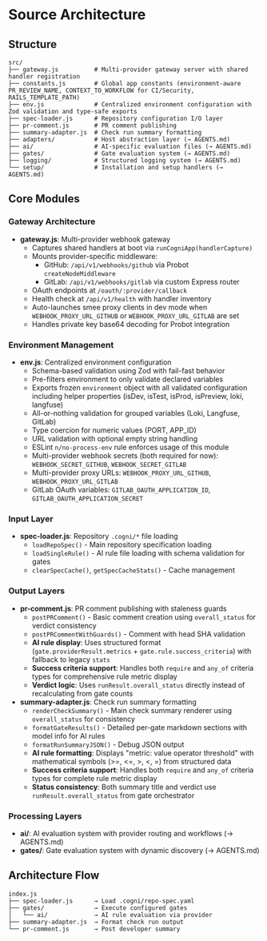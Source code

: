 # Source Architecture

## Structure
```
src/
├── gateway.js          # Multi-provider gateway server with shared handler registration
├── constants.js        # Global app constants (environment-aware PR_REVIEW_NAME, CONTEXT_TO_WORKFLOW for CI/Security, RAILS_TEMPLATE_PATH)
├── env.js              # Centralized environment configuration with Zod validation and type-safe exports
├── spec-loader.js      # Repository configuration I/O layer
├── pr-comment.js       # PR comment publishing
├── summary-adapter.js  # Check run summary formatting
├── adapters/           # Host abstraction layer (→ AGENTS.md)
├── ai/                 # AI-specific evaluation files (→ AGENTS.md)
├── gates/              # Gate evaluation system (→ AGENTS.md)
├── logging/            # Structured logging system (→ AGENTS.md)
└── setup/              # Installation and setup handlers (→ AGENTS.md)

```

## Core Modules

### Gateway Architecture
- **gateway.js**: Multi-provider webhook gateway
  - Captures shared handlers at boot via `runCogniApp(handlerCapture)`
  - Mounts provider-specific middleware:
    - GitHub: `/api/v1/webhooks/github` via Probot `createNodeMiddleware`
    - GitLab: `/api/v1/webhooks/gitlab` via custom Express router
  - OAuth endpoints at `/oauth/:provider/callback`
  - Health check at `/api/v1/health` with handler inventory
  - Auto-launches smee proxy clients in dev mode when `WEBHOOK_PROXY_URL_GITHUB` or `WEBHOOK_PROXY_URL_GITLAB` are set
  - Handles private key base64 decoding for Probot integration

### Environment Management
- **env.js**: Centralized environment configuration
  - Schema-based validation using Zod with fail-fast behavior
  - Pre-filters environment to only validate declared variables
  - Exports frozen `environment` object with all validated configuration including helper properties (isDev, isTest, isProd, isPreview, loki, langfuse)
  - All-or-nothing validation for grouped variables (Loki, Langfuse, GitLab)
  - Type coercion for numeric values (PORT, APP_ID)
  - URL validation with optional empty string handling
  - ESLint `n/no-process-env` rule enforces usage of this module
  - Multi-provider webhook secrets (both required for now): `WEBHOOK_SECRET_GITHUB`, `WEBHOOK_SECRET_GITLAB`
  - Multi-provider proxy URLs: `WEBHOOK_PROXY_URL_GITHUB`, `WEBHOOK_PROXY_URL_GITLAB`
  - GitLab OAuth variables: `GITLAB_OAUTH_APPLICATION_ID`, `GITLAB_OAUTH_APPLICATION_SECRET`

### Input Layer
- **spec-loader.js**: Repository `.cogni/*` file loading
  - `loadRepoSpec()` - Main repository specification loading
  - `loadSingleRule()` - AI rule file loading with schema validation for gates
  - `clearSpecCache()`, `getSpecCacheStats()` - Cache management

### Output Layers  
- **pr-comment.js**: PR comment publishing with staleness guards
  - `postPRComment()` - Basic comment creation using `overall_status` for verdict consistency
  - `postPRCommentWithGuards()` - Comment with head SHA validation
  - **AI rule display**: Uses structured format (`gate.providerResult.metrics` + `gate.rule.success_criteria`) with fallback to legacy `stats`
  - **Success criteria support**: Handles both `require` and `any_of` criteria types for comprehensive rule metric display
  - **Verdict logic**: Uses `runResult.overall_status` directly instead of recalculating from gate counts
- **summary-adapter.js**: Check run summary formatting
  - `renderCheckSummary()` - Main check summary renderer using `overall_status` for consistency
  - `formatGateResults()` - Detailed per-gate markdown sections with model info for AI rules
  - `formatRunSummaryJSON()` - Debug JSON output
  - **AI rule formatting**: Displays "metric: value operator threshold" with mathematical symbols (>=, <=, >, <, =) from structured data
  - **Success criteria support**: Handles both `require` and `any_of` criteria types for complete rule metric display
  - **Status consistency**: Both summary title and verdict use `runResult.overall_status` from gate orchestrator

### Processing Layers
- **ai/**: AI evaluation system with provider routing and workflows (→ AGENTS.md)
- **gates/**: Gate evaluation system with dynamic discovery (→ AGENTS.md)

## Architecture Flow
```
index.js
├── spec-loader.js      → Load .cogni/repo-spec.yaml
├── gates/              → Execute configured gates
│   └── ai/             → AI rule evaluation via provider
├── summary-adapter.js  → Format check run output
└── pr-comment.js       → Post developer summary
```